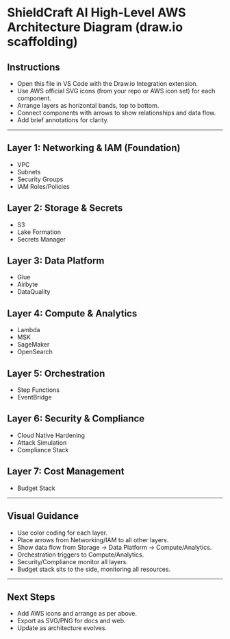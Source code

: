 # ShieldCraft AI High-Level AWS Architecture Diagram (draw.io scaffolding)

## Instructions
- Open this file in VS Code with the Draw.io Integration extension.
- Use AWS official SVG icons (from your repo or AWS icon set) for each component.
- Arrange layers as horizontal bands, top to bottom.
- Connect components with arrows to show relationships and data flow.
- Add brief annotations for clarity.

---

## Layer 1: Networking & IAM (Foundation)
- VPC
- Subnets
- Security Groups
- IAM Roles/Policies

## Layer 2: Storage & Secrets
- S3
- Lake Formation
- Secrets Manager

## Layer 3: Data Platform
- Glue
- Airbyte
- DataQuality

## Layer 4: Compute & Analytics
- Lambda
- MSK
- SageMaker
- OpenSearch

## Layer 5: Orchestration
- Step Functions
- EventBridge

## Layer 6: Security & Compliance
- Cloud Native Hardening
- Attack Simulation
- Compliance Stack

## Layer 7: Cost Management
- Budget Stack

---

## Visual Guidance
- Use color coding for each layer.
- Place arrows from Networking/IAM to all other layers.
- Show data flow from Storage → Data Platform → Compute/Analytics.
- Orchestration triggers to Compute/Analytics.
- Security/Compliance monitor all layers.
- Budget stack sits to the side, monitoring all resources.

---

## Next Steps
- Add AWS icons and arrange as per above.
- Export as SVG/PNG for docs and web.
- Update as architecture evolves.

